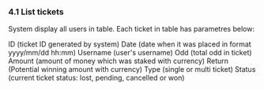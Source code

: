 ### 4.1 List tickets

System display all users in table. Each ticket in table has parametres below:

ID (ticket ID generated by system)
Date (date when it was placed in format yyyy/mm/dd hh:mm)
Username (user's username)
Odd (total odd in ticket)
Amount (amount of money which was staked with currency)
Return (Potential winning amount with currency)
Type (single or multi ticket)
Status (current ticket status: lost, pending, cancelled or won)
